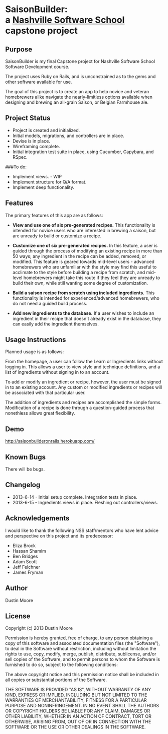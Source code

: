 SaisonBuilder:<br /> a [Nashville Software School](http://www.nashvillesoftwareschool.com) capstone project
================================================


Purpose
-------
SaisonBuilder is my final Capstone project for Nashville Software School Software Development course.

The project uses Ruby on Rails, and is unconstrained as to the gems and other software available for use.

The goal of this project is to create an app to help novice and veteran homebrewers alike navigate the nearly-limitless options available when designing and brewing an all-grain Saison, or Belgian Farmhouse ale.

Project Status
--------------

* Project is created and initialized.
* Initial models, migrations, and controllers are in place.
* Devise is in place.
* Wireframing complete.
* Initial integration test suite in place, using Cucumber, Capybara, and RSpec.


###To do:

* Implement views. - WIP
* Implement structure for Q/A format.
* Implement deep functionality.

Features
--------
The primary features of this app are as follows:

* **View and use one of six pre-generated recipes.** This functionality is intended for novice users who are interested in brewing a saison, but are unready to build or customize a recipe.

* **Customize one of six pre-generated recipes.** In this feature, a user is guided through the process of modifying an existing recipe in more than 50 ways; any ingredient in the recipe can be added, removed, or modified. This feature is geared towards mid-level users - advanced homebrewers who are unfamiliar with the style may find this useful to acclimate to the style before building a recipe from scratch, and mid-level homebrewers might take this route if they feel they are unready to build their own, while still wanting some degree of customization.

* **Build a saison recipe from scratch using included ingredients.** This functionality is intended for experienced/advanced homebrewers, who do not need a guided build process.

* **Add new ingredients to the database.** If a user wishes to include an ingredient in their recipe that doesn't already exist in the database, they can easily add the ingredient themselves.

Usage Instructions
------------------
Planned usage is as follows:

From the homepage, a user can follow the Learn or Ingredients links without logging in. This allows a user to view style and technique definitions, and a list of ingredients without signing in to an account.

To add or modify an ingredient or recipe, however, the user must be signed in to an existing account. Any custom or modified ingredients or recipes will be associated with that particular user.

The addition of ingredients and recipes are accomplished the simple forms. Modification of a recipe is done through a question-guided process that nonethless allows great flexibility.

Demo
----
http://saisonbuilderonrails.herokuapp.com/

Known Bugs
----------
There will be bugs.

Changelog
---------

+ 2013-6-14 - Initial setup complete. Integration tests in place.
+ 2013-6-15 - Ingredients views in place. Fleshing out controllers/views.

Acknowledgements
----------------
I would like to thank the following NSS staff/mentors who have lent advice and perspective on this project and its predecessor:

+ Eliza Brock
+ Hassan Shamim
+ Ben Bridges
+ Adam Scott
+ Jeff Felchner
+ James Fryman

Author
------
Dustin Moore

License
-------
Copyright (c) 2013 Dustin Moore

Permission is hereby granted, free of charge, to any person obtaining a copy
of this software and associated documentation files (the "Software"), to deal
in the Software without restriction, including without limitation the rights
to use, copy, modify, merge, publish, distribute, sublicense, and/or sell
copies of the Software, and to permit persons to whom the Software is
furnished to do so, subject to the following conditions:

The above copyright notice and this permission notice shall be included in
all copies or substantial portions of the Software.

THE SOFTWARE IS PROVIDED "AS IS", WITHOUT WARRANTY OF ANY KIND, EXPRESS OR
IMPLIED, INCLUDING BUT NOT LIMITED TO THE WARRANTIES OF MERCHANTABILITY,
FITNESS FOR A PARTICULAR PURPOSE AND NONINFRINGEMENT. IN NO EVENT SHALL THE
AUTHORS OR COPYRIGHT HOLDERS BE LIABLE FOR ANY CLAIM, DAMAGES OR OTHER
LIABILITY, WHETHER IN AN ACTION OF CONTRACT, TORT OR OTHERWISE, ARISING FROM,
OUT OF OR IN CONNECTION WITH THE SOFTWARE OR THE USE OR OTHER DEALINGS IN
THE SOFTWARE.